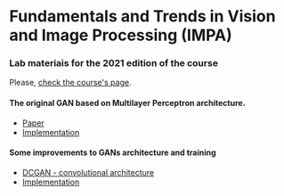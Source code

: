 # Fundamentals and Trends in Vision and Image Processing (IMPA)
### Lab materiais for the 2021 edition of the course 

Please, [check the course's page](https://lvelho.github.io/ipcv/).


#### The original GAN based on Multilayer Perceptron architecture.

* [Paper](https://arxiv.org/abs/1406.2661)
* [Implementation](https://colab.research.google.com/github/visgraf/labipcv/blob/main/notebooks/BaseGAN.ipynb)


#### Some improvements to GANs architecture and training 

* [DCGAN - convolutional architecture](https://arxiv.org/abs/1511.06434)
* [Implementation](https://colab.research.google.com/github/visgraf/labipcv/blob/main/notebooks/ImprovingGANs.ipynb)